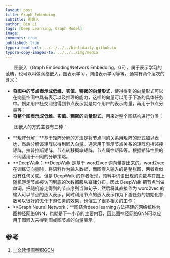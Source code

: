 ```yaml
---
layout: post
title: Graph Embedding
subtitle: 图嵌入
author: Bin Li
tags: [Deep Learning, Graph Model]
image: 
comments: true
published: true
typora-root-url: ../../../../binlidaily.github.io
typora-copy-images-to: ../../../img/media
---
```


　　图嵌入（Graph Embedding/Network Embedding，GE），属于表示学习的范畴，也可以叫做网络嵌入，图表示学习，网络表示学习等等。通常有两个层次的含义：

- **将图中的节点表示成低维、实值、稠密的向量形式**，使得得到的向量形式可以在向量空间中具有表示以及推理的能力，这样的向量可以用于下游的具体任务中。例如用户社交网络得到节点表示就是每个用户的表示向量，再用于节点分类等；
- **将整个图表示成低维、实值、稠密的向量形式**，用来对整个图结构进行分类；



　　图嵌入的方式主要有三种：

- **矩阵分解：**基于矩阵分解的方法是将节点间的关系用矩阵的形式加以表达，然后分解该矩阵以得到嵌入向量。通常用于表示节点关系的矩阵包括邻接矩阵，拉普拉斯矩阵，节点转移概率矩阵，节点属性矩阵等。根据矩阵性质的不同适用于不同的分解策略。
- **DeepWalk：**DeepWalk 是基于 word2vec 词向量提出来的。word2vec 在训练词向量时，将语料作为输入数据，而图嵌入输入的是整张图，两者看似没有任何关联。但是 DeepWalk 的作者发现，预料中词语出现的次数与在图上随机游走节点被访问到底的次数都服从幂律分布。因此 DeepWalk 把节点当做单词，把随机游走得到的节点序列当做句子，然后将其直接作为 word2vec 的输入可以节点的嵌入表示，同时利用节点的嵌入表示作为下游任务的初始化参数可以很好的优化下游任务的效果，也催生了很多相关的工作；
- **Graph Neural Network：**图结合deep learning方法搭建的网络统称为图神经网络GNN，也就是下一小节的主要内容，因此图神经网络GNN可以应用于图嵌入来得到图或图节点的向量表示；



## 参考

1. [一文读懂图卷积GCN](https://zhuanlan.zhihu.com/p/89503068)
